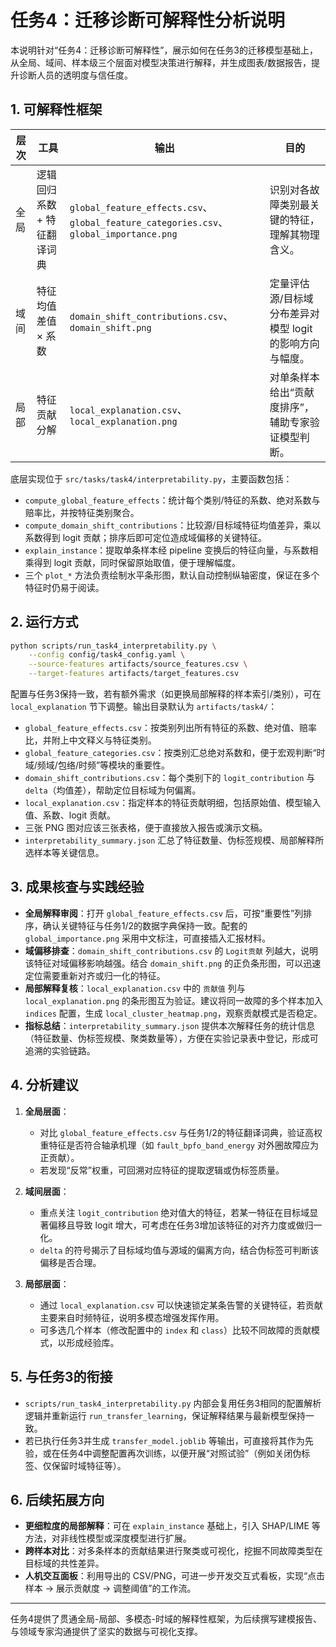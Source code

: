 # 任务4：迁移诊断可解释性分析说明

本说明针对“任务4：迁移诊断可解释性”，展示如何在任务3的迁移模型基础上，从全局、域间、样本级三个层面对模型决策进行解释，并生成图表/数据报告，提升诊断人员的透明度与信任度。

## 1. 可解释性框架

| 层次 | 工具 | 输出 | 目的 |
| --- | --- | --- | --- |
| 全局 | 逻辑回归系数 + 特征翻译词典 | `global_feature_effects.csv`、`global_feature_categories.csv`、`global_importance.png` | 识别对各故障类别最关键的特征，理解其物理含义。 |
| 域间 | 特征均值差值 × 系数 | `domain_shift_contributions.csv`、`domain_shift.png` | 定量评估源/目标域分布差异对模型 logit 的影响方向与幅度。 |
| 局部 | 特征贡献分解 | `local_explanation.csv`、`local_explanation.png` | 对单条样本给出“贡献度排序”，辅助专家验证模型判断。 |

底层实现位于 `src/tasks/task4/interpretability.py`，主要函数包括：

- `compute_global_feature_effects`：统计每个类别/特征的系数、绝对系数与赔率比，并按特征类别聚合。
- `compute_domain_shift_contributions`：比较源/目标域特征均值差异，乘以系数得到 logit 贡献；排序后即可定位造成域偏移的关键特征。
- `explain_instance`：提取单条样本经 pipeline 变换后的特征向量，与系数相乘得到 logit 贡献，同时保留原始取值，便于理解幅度。
- 三个 `plot_*` 方法负责绘制水平条形图，默认自动控制纵轴密度，保证在多个特征时仍易于阅读。

## 2. 运行方式

```bash
python scripts/run_task4_interpretability.py \
    --config config/task4_config.yaml \
    --source-features artifacts/source_features.csv \
    --target-features artifacts/target_features.csv
```

配置与任务3保持一致，若有额外需求（如更换局部解释的样本索引/类别），可在 `local_explanation` 节下调整。输出目录默认为 `artifacts/task4/`：

- `global_feature_effects.csv`：按类别列出所有特征的系数、绝对值、赔率比，并附上中文释义与特征类别。
- `global_feature_categories.csv`：按类别汇总绝对系数和，便于宏观判断“时域/频域/包络/时频”等模块的重要性。
- `domain_shift_contributions.csv`：每个类别下的 `logit_contribution` 与 `delta`（均值差），帮助定位目标域为何偏离。
- `local_explanation.csv`：指定样本的特征贡献明细，包括原始值、模型输入值、系数、logit 贡献。
- 三张 PNG 图对应该三张表格，便于直接放入报告或演示文稿。
- `interpretability_summary.json` 汇总了特征数量、伪标签规模、局部解释所选样本等关键信息。

## 3. 成果核查与实践经验

- **全局解释审阅**：打开 `global_feature_effects.csv` 后，可按“重要性”列排序，确认关键特征与任务1/2的数据字典保持一致。配套的 `global_importance.png` 采用中文标注，可直接插入汇报材料。
- **域偏移排查**：`domain_shift_contributions.csv` 的 `Logit贡献` 列越大，说明该特征对域偏移影响越强。结合 `domain_shift.png` 的正负条形图，可以迅速定位需要重新对齐或归一化的特征。
- **局部解释复核**：`local_explanation.csv` 中的 `贡献值` 列与 `local_explanation.png` 的条形图互为验证。建议将同一故障的多个样本加入 `indices` 配置，生成 `local_cluster_heatmap.png`，观察贡献模式是否稳定。
- **指标总结**：`interpretability_summary.json` 提供本次解释任务的统计信息（特征数量、伪标签规模、聚类数量等），方便在实验记录表中登记，形成可追溯的实验链路。

## 4. 分析建议

1. **全局层面**：
   - 对比 `global_feature_effects.csv` 与任务1/2的特征翻译词典，验证高权重特征是否符合轴承机理（如 `fault_bpfo_band_energy` 对外圈故障应为正贡献）。
   - 若发现“反常”权重，可回溯对应特征的提取逻辑或伪标签质量。

2. **域间层面**：
   - 重点关注 `logit_contribution` 绝对值大的特征，若某一特征在目标域显著偏移且导致 logit 增大，可考虑在任务3增加该特征的对齐力度或做归一化。
   - `delta` 的符号揭示了目标域均值与源域的偏离方向，结合伪标签可判断该偏移是否合理。

3. **局部层面**：
   - 通过 `local_explanation.csv` 可以快速锁定某条告警的关键特征，若贡献主要来自时频特征，说明多模态增强发挥作用。
   - 可多选几个样本（修改配置中的 `index` 和 `class`）比较不同故障的贡献模式，以形成经验库。

## 5. 与任务3的衔接

- `scripts/run_task4_interpretability.py` 内部会复用任务3相同的配置解析逻辑并重新运行 `run_transfer_learning`，保证解释结果与最新模型保持一致。
- 若已执行任务3并生成 `transfer_model.joblib` 等输出，可直接将其作为先验，或在任务4中调整配置再次训练，以便开展“对照试验”（例如关闭伪标签、仅保留时域特征等）。

## 6. 后续拓展方向

- **更细粒度的局部解释**：可在 `explain_instance` 基础上，引入 SHAP/LIME 等方法，对非线性模型或深度模型进行扩展。
- **跨样本对比**：对多条样本的贡献结果进行聚类或可视化，挖掘不同故障类型在目标域的共性差异。
- **人机交互面板**：利用导出的 CSV/PNG，可进一步开发交互式看板，实现“点击样本 → 展示贡献度 → 调整阈值”的工作流。

---

任务4提供了贯通全局-局部、多模态-时域的解释性框架，为后续撰写建模报告、与领域专家沟通提供了坚实的数据与可视化支撑。
